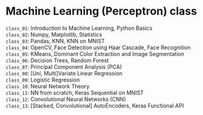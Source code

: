 # Machine Learning (Perceptron) class

`class_01`: Introduction to Machine Learning, Python Basics<br>
`class_02`: Numpy, Matplotlib, Statistics<br>
`class_03`: Pandas, KNN, KNN on MNIST<br>
`class_04`: OpenCV, Face Detection using Haar Cascade, Face Recognition<br>
`class_05`: KMeans, Dominant Color Extraction and Image Segmentation<br>
`class_06`: Decision Trees, Random Forest<br>
`class_07`: Principal Component Analysis (PCA)<br>
`class_08`: [Uni, Multi]Variate Linear Regression<br>
`class_09`: Logistic Regression<br>
`class_10`: Neural Network Theory<br>
`class_11`: NN from scratch, Keras Sequential on MNIST<br>
`class_12`: Convolutional Neural Networks (CNN)<br>
`class_13`: [Stacked, Convolutional] AutoEncoders, Keras Functional API<br>
